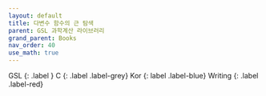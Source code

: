 ```yaml
---
layout: default
title: 다변수 함수의 근 탐색
parent: GSL 과학계산 라이브러리
grand_parent: Books
nav_order: 40
use_math: true
---
```


GSL
{: .label }
C
{: .label .label-grey}
Kor
{: label .label-blue}
Writing
{: .label .label-red}